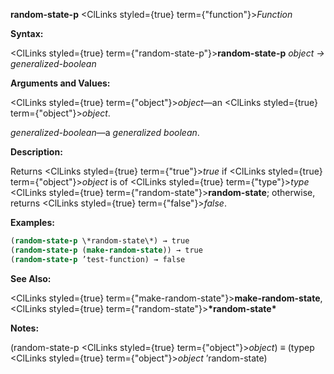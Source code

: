 **random-state-p** <ClLinks styled={true} term={"function"}><i>Function</i></ClLinks> 



**Syntax:** 



<ClLinks styled={true} term={"random-state-p"}><b>random-state-p</b></ClLinks> *object → generalized-boolean* 



**Arguments and Values:** 



<ClLinks styled={true} term={"object"}><i>object</i></ClLinks>—an <ClLinks styled={true} term={"object"}><i>object</i></ClLinks>. 



*generalized-boolean*—a *generalized boolean*. 



**Description:** 



Returns <ClLinks styled={true} term={"true"}><i>true</i></ClLinks> if <ClLinks styled={true} term={"object"}><i>object</i></ClLinks> is of <ClLinks styled={true} term={"type"}><i>type</i></ClLinks> <ClLinks styled={true} term={"random-state"}><b>random-state</b></ClLinks>; otherwise, returns <ClLinks styled={true} term={"false"}><i>false</i></ClLinks>. 



**Examples:**
```lisp
(random-state-p \*random-state\*) → true 
(random-state-p (make-random-state)) → true 
(random-state-p ’test-function) → false 
```
**See Also:** 



<ClLinks styled={true} term={"make-random-state"}><b>make-random-state</b></ClLinks>, <ClLinks styled={true} term={"random-state"}><b>\*random-state\*</b></ClLinks> 



**Notes:** 



(random-state-p <ClLinks styled={true} term={"object"}><i>object</i></ClLinks>) *≡* (typep <ClLinks styled={true} term={"object"}><i>object</i></ClLinks> ’random-state) 



